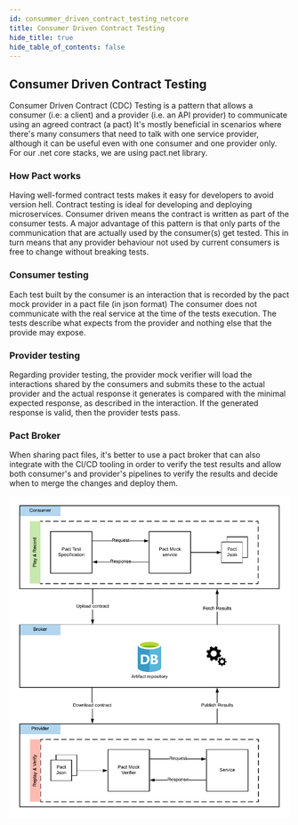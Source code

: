 ```yaml
---
id: consummer_driven_contract_testing_netcore
title: Consumer Driven Contract Testing
hide_title: true
hide_table_of_contents: false
---
```


## Consumer Driven Contract Testing

Consumer Driven Contract (CDC) Testing is a pattern that allows a consumer (i.e: a client) and a provider (i.e. an API provider) to communicate using an agreed contract (a pact)
It's mostly beneficial in scenarios where there's many consumers that need to talk with one service provider, although it can be useful even with one consumer and one provider only.
For our .net core stacks, we are using pact.net library.

### How Pact works

Having well-formed contract tests makes it easy for developers to avoid version hell. Contract testing is ideal for developing and deploying microservices.
Consumer driven means the contract is written as part of the consumer tests.
A major advantage of this pattern is that only parts of the communication that are actually used by the consumer(s) get tested. This in turn means that any provider behaviour not used by current consumers is free to change without breaking tests.


### Consumer testing

Each test built by the consumer is an interaction that is recorded by the pact mock provider in a pact file (in json format)
The consumer does not communicate with the real service at the time of the tests execution.
The tests describe what expects from the provider and nothing else that the provide may expose.


### Provider testing

Regarding provider testing, the provider mock verifier will load the interactions shared by the consumers and submits these to the actual provider and the actual response it generates is compared with the minimal expected response, as described in the interaction.
If the generated response is valid, then the provider tests pass.


### Pact Broker

When sharing pact files, it's better to use a pact broker that can also integrate with the CI/CD tooling in order to verify the test results and allow both consumer's and provider's pipelines to verify the results and decide when to merge the changes and deploy them.

![PACT Testing](/img/pact_testing.png)


